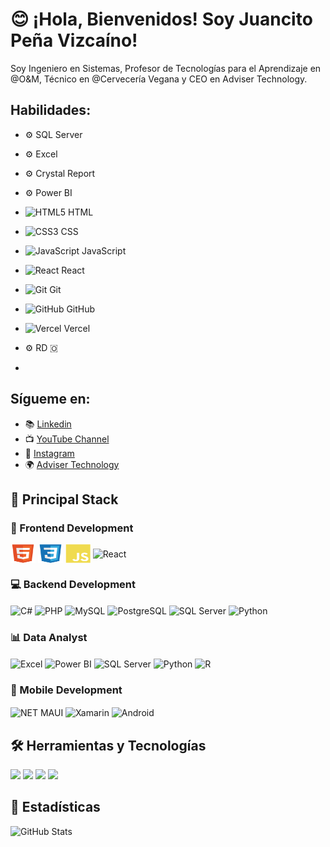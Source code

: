 # 😊 ¡Hola, Bienvenidos! Soy Juancito Peña Vizcaíno!

Soy Ingeniero en Sistemas, Profesor de Tecnologías para el Aprendizaje en @O&M, Técnico en @Cervecería Vegana y CEO en Adviser Technology. 

## Habilidades:
- ⚙️ SQL Server
- ⚙️ Excel
- ⚙️ Crystal Report
- ⚙️ Power BI
- <img src="[https://devicons.github.io/devicon/devicon.git/icons/html5/html5-original-wordmark.svg](https://cdn.icon-icons.com/icons2/2107/PNG/512/file_type_html_icon_130541.png)" height="20" width="20" alt="HTML5"> HTML
- <img src="https://devicons.github.io/devicon/devicon.git/icons/css3/css3-original-wordmark.svg" height="20" width="20" alt="CSS3"> CSS
- <img src="https://devicons.github.io/devicon/devicon.git/icons/javascript/javascript-original.svg" height="20" width="20" alt="JavaScript"> JavaScript
- <img src="https://devicons.github.io/devicon/devicon.git/icons/react/react-original-wordmark.svg" height="20" width="20" alt="React"> React
- <img src="https://devicons.github.io/devicon/devicon.git/icons/git/git-original-wordmark.svg" height="20" width="20" alt="Git"> Git
- <img src="https://devicons.github.io/devicon/devicon.git/icons/github/github-original-wordmark.svg" height="20" width="20" alt="GitHub"> GitHub
- <img src="https://devicons.github.io/devicon/devicon.git/icons/vercel/vercel-original-wordmark.svg" height="20" width="20" alt="Vercel"> Vercel
- ⚙️ RD 🇴

- 
## Sígueme en:

- 📚 [Linkedin](https://www.linkedin.com/in/juancitope%C3%B1a/)
- 📺 [YouTube Channel](https://youtube.com/c/JuancitoPe%C3%B1aV)
- 📸 [Instagram](https://www.instagram.com/juancito.pena.v/)
- 🌍 [Adviser Technology](https://advisertecnology.com/)

## 👾 Principal Stack

### 🎨 Frontend Development

<img align="center" alt="HTML5" height="30" width="40" src="https://raw.githubusercontent.com/devicons/devicon/master/icons/html5/html5-original.svg">
<img align="center" alt="CSS3" height="30" width="40" src="https://raw.githubusercontent.com/devicons/devicon/master/icons/css3/css3-original.svg">
<img align="center" alt="JavaScript" height="30" width="40" src="https://raw.githubusercontent.com/devicons/devicon/master/icons/javascript/javascript-plain.svg">
<img align="center" alt="React" height="30" width="40" src="https://cdn.icon-icons.com/icons2/2415/PNG/512/react_original_logo_icon_146374.png">

### 💻 Backend Development 

<img align="center" alt="C#" height="40" width="40" src="https://kmyr.dev/posts/csharp.png">
<img align="center" alt="PHP" height="40" width="40" src="https://cdn.icon-icons.com/icons2/2108/PNG/512/php_icon_130857.png">
<img align="center" alt="MySQL" height="40" width="40" src="https://cdn.icon-icons.com/icons2/1381/PNG/512/mysqlworkbench_93532.png">
<img align="center" alt="PostgreSQL" height="40" width="40" src="https://developer.asustor.com/uploadIcons/0020_999_1617260086_postgresql-icon_256.png">
<img align="center" alt="SQL Server" height="40" width="40" src="https://www.gpsos.es/wp-content/uploads/sql_server_logo.png">
<img align="center" alt="Python" height="40" width="40" src="https://cdn.icon-icons.com/icons2/2699/PNG/512/python_vertical_logo_icon_168039.png">

### 📊 Data Analyst 

<img align="center" alt="Excel" height="40" width="40" src="https://cdn.icon-icons.com/icons2/2397/PNG/512/microsoft_office_excel_logo_icon_145720.png">
<img align="center" alt="Power BI" height="40" width="40" src="https://external-preview.redd.it/CO1gZp4U3q33m9i_7f2Fveb-m-YvxITLvVN_VhTwhGQ.jpg?auto=webp&s=3be1c571cd55e06900f90e1365f48f7779a1a5a4">
<img align="center" alt="SQL Server" height="40" width="40" src="https://www.gpsos.es/wp-content/uploads/sql_server_logo.png">
<img align="center" alt="Python" height="40" width="40" src="https://cdn.icon-icons.com/icons2/2699/PNG/512/python_vertical_logo_icon_168039.png">
<img align="center" alt="R" height="40" width="40" src="https://cdn.icon-icons.com/icons2/2107/PNG/512/file_type_r_icon_130212.png">

### 📳 Mobile Development 

<img align="center" alt="NET MAUI" height="40" width="40" src="https://usercontent.one/wp/www.jennerstrand.se/wp-content/uploads/2021/09/net-maui-robot.png">
<img align="center" alt="Xamarin" height="40" width="40" src="https://cdn.icon-icons.com/icons2/2249/PNG/512/xamarin_outline_icon_139072.png">
<img align="center" alt="Android" height="40" width="40" src="https://cdn.icon-icons.com/icons2/2080/PNG/512/android_mobile_os_media_social_icon_127328.png">

## 🛠️ Herramientas y Tecnologías

<img src="https://img.shields.io/badge/Git-F05032?style=for-the-badge&logo=git&logoColor=white">
<img src="https://img.shields.io/badge/GitHub-100000?style=for-the-badge&logo=github&logoColor=white">
<img src="https://img.shields.io/badge/Linux-FCC624?style=for-the-badge&logo=linux&logoColor=black">
<img src="https://img.shields.io/badge/Notion-000000?style=for-the-badge&logo=notion&logoColor=white">

## 🐍 Estadísticas

![GitHub Stats](https://github.com/kodosensei/kodosensei/blob/output/github-contribution-grid-snake.svg)
